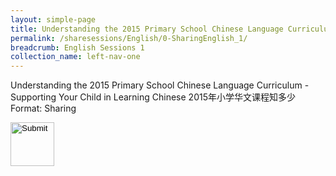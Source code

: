 ```yaml
---
layout: simple-page
title: Understanding the 2015 Primary School Chinese Language Curriculum - Supporting Your Child in Learning Chinese 
permalink: /sharesessions/English/0-SharingEnglish_1/
breadcrumb: English Sessions 1
collection_name: left-nav-one
---
```


Understanding the 2015 Primary School Chinese Language Curriculum - Supporting Your Child in Learning Chinese
2015年小学华文课程知多少
Format: Sharing

<input type="image" name="btnBack" id="btnBack" onclick="goBack()" src="btnBack.png" style="height:70px;">
